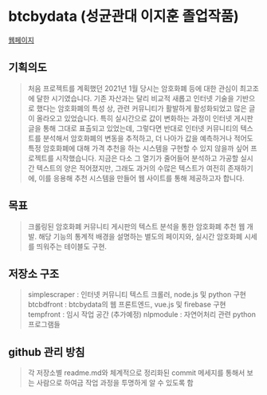 # btcbydata (성균관대 이지훈 졸업작품)
[웹페이지](https://btcbydata.ga/)

## 기획의도
> 처음 프로젝트를 계획했던 2021년 1월 당시는 암호화폐 등에 대한 관심이 최고조에 달한 시기였습니다. 기존 자산과는 달리 비교적 새롭고 인터넷 기술을 기반으로 했다는 암호화폐의 특성 상, 관련 커뮤니티가 활발하게 활성화되었고 많은 글이 올라오고 있었습니다. 특히 실시간으로 값이 변화하는 과정이 인터넷 게시판 글을 통해 그대로 표출되고 있었는데, 그렇다면 반대로 인터넷 커뮤니티의 텍스트를 분석해서 암호화폐의 변동을 추적하고, 더 나아가 값을 예측하거나 적어도 특정 암호화폐에 대해 가격 추천을 하는 시스템을 구현할 수 있지 않을까 싶어 프로젝트를 시작했습니다. 지금은 다소 그 열기가 줄어들어 분석하고 가공할 실시간 텍스트의 양은 적어졌지만, 그래도 과거의 수많은 텍스트가 여전히 존재하기에, 이를 응용해 추천 시스템을 만들어 웹 사이트를 통해 제공하고자 합니다.  

## 목표
> 크롤링된 암호화폐 커뮤니티 게시판의 텍스트 분석을 통한 암호화폐 추천 웹 개발. 해당 기능의 통계적 배경을 설명하는 별도의 페이지와, 실시간 암호화폐 시세를 띄워주는 테이블도 구현. 

## 저장소 구조 
> simplescraper : 인터넷 커뮤니티 텍스트 크롤러, node.js 및 python 구현 
> btcbdfront : btcbydata의 웹 프론트엔드, vue.js 및 firebase 구현 
> tempfront : 임시 작업 공간
> (추가예정) nlpmodule : 자연어처리 관련 python 프로그램들 

## github 관리 방침
> 각 저장소별 readme.md와 체계적으로 정리화된 commit 메세지를 통해서 보는 사람으로 하여금 작업 과정을 투명하게 알 수 있도록 함 
